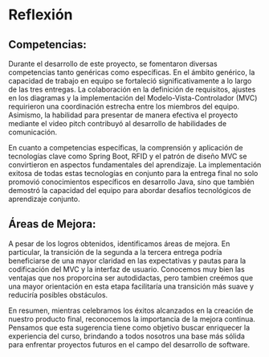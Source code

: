 # Reflexión

## Competencias:
Durante el desarrollo de este proyecto, se fomentaron diversas competencias tanto genéricas como específicas. En el ámbito genérico, la capacidad de trabajo en equipo se fortaleció significativamente a lo largo de las tres entregas. La colaboración en la definición de requisitos, ajustes en los diagramas y la implementación del Modelo-Vista-Controlador (MVC) requirieron una coordinación estrecha entre los miembros del equipo. Asimismo, la habilidad para presentar de manera efectiva el proyecto mediante el video pitch contribuyó al desarrollo de habilidades de comunicación.

En cuanto a competencias específicas, la comprensión y aplicación de tecnologías clave como Spring Boot, RFID y el patrón de diseño MVC se convirtieron en aspectos fundamentales del aprendizaje. La implementación exitosa de todas estas tecnologías en conjunto para la entrega final no solo promovió conocimientos específicos en desarrollo Java, sino que también demostró la capacidad del equipo para abordar desafíos tecnológicos de aprendizaje conjunto.

## Áreas de Mejora:
A pesar de los logros obtenidos, identificamos áreas de mejora. En particular, la transición de la segunda a la tercera entrega podría beneficiarse de una mayor claridad en las expectativas y pautas para la codificación del MVC y la interfaz de usuario. Conocemos muy bien las ventajas que nos proporcina ser autodidactas, pero tambien creémos que una mayor orientación en esta etapa facilitaría una transición más suave y reduciría posibles obstáculos.

En resumen, mientras celebramos los éxitos alcanzados en la creación de nuestro producto final, reconocemos la importancia de la mejora continua. Pensamos que esta sugerencia tiene como objetivo buscar enriquecer la experiencia del curso, brindando a todos nosotros una base más sólida para enfrentar proyectos futuros en el campo del desarrollo de software.
